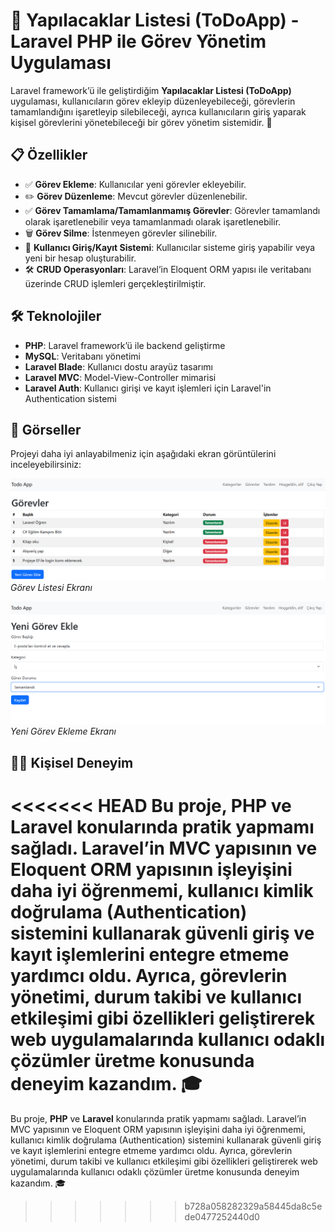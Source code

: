 # 🎯 **Yapılacaklar Listesi (ToDoApp)** - Laravel PHP ile Görev Yönetim Uygulaması

Laravel framework’ü ile geliştirdiğim **Yapılacaklar Listesi (ToDoApp)** uygulaması, kullanıcıların görev ekleyip düzenleyebileceği, görevlerin tamamlandığını işaretleyip silebileceği, ayrıca kullanıcıların giriş yaparak kişisel görevlerini yönetebileceği bir görev yönetim sistemidir. 🚀

## 📋 **Özellikler**

- ✅ **Görev Ekleme**: Kullanıcılar yeni görevler ekleyebilir.
- ✏️ **Görev Düzenleme**: Mevcut görevler düzenlenebilir.
- ✅ **Görev Tamamlama/Tamamlanmamış Görevler**: Görevler tamamlandı olarak işaretlenebilir veya tamamlanmadı olarak işaretlenebilir.
- 🗑️ **Görev Silme**: İstenmeyen görevler silinebilir.
- 👤 **Kullanıcı Giriş/Kayıt Sistemi**: Kullanıcılar sisteme giriş yapabilir veya yeni bir hesap oluşturabilir.
- 🛠️ **CRUD Operasyonları**: Laravel’in Eloquent ORM yapısı ile veritabanı üzerinde CRUD işlemleri gerçekleştirilmiştir.

## 🛠️ **Teknolojiler**

- **PHP**: Laravel framework’ü ile backend geliştirme
- **MySQL**: Veritabanı yönetimi
- **Laravel Blade**: Kullanıcı dostu arayüz tasarımı
- **Laravel MVC**: Model-View-Controller mimarisi
- **Laravel Auth**: Kullanıcı girişi ve kayıt işlemleri için Laravel'in Authentication sistemi

## 🎨 **Görseller**

Projeyi daha iyi anlayabilmeniz için aşağıdaki ekran görüntülerini inceleyebilirsiniz:

![Görev Listesi](images/screenshot1.png)  
*Görev Listesi Ekranı*

![Görev Ekleme](images/screenshot2.png)  
*Yeni Görev Ekleme Ekranı*

## 👨‍💻 **Kişisel Deneyim**

<<<<<<< HEAD
Bu proje, **PHP** ve **Laravel** konularında pratik yapmamı sağladı. Laravel’in MVC yapısının ve Eloquent ORM yapısının işleyişini daha iyi öğrenmemi, kullanıcı kimlik doğrulama (Authentication) sistemini kullanarak güvenli giriş ve kayıt işlemlerini entegre etmeme yardımcı oldu. Ayrıca, görevlerin yönetimi, durum takibi ve kullanıcı etkileşimi gibi özellikleri geliştirerek web uygulamalarında kullanıcı odaklı çözümler üretme konusunda deneyim kazandım. 🎓
=======
Bu proje, **PHP** ve **Laravel** konularında pratik yapmamı sağladı. Laravel’in MVC yapısının ve Eloquent ORM yapısının işleyişini daha iyi öğrenmemi, kullanıcı kimlik doğrulama (Authentication) sistemini kullanarak güvenli giriş ve kayıt işlemlerini entegre etmeme yardımcı oldu. Ayrıca, görevlerin yönetimi, durum takibi ve kullanıcı etkileşimi gibi özellikleri geliştirerek web uygulamalarında kullanıcı odaklı çözümler üretme konusunda deneyim kazandım. 🎓

>>>>>>> b728a058282329a58445da8c5ede0477252440d0

